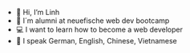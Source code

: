 - 👋 Hi, I’m Linh
- :tropical_fish: I´m alumni at neuefische web dev bootcamp
- 💻 I want to learn how to become a web developer
- :speech_balloon: I speak German, English, Chinese, Vietnamese

<!---
LinhSt1908/LinhSt1908 is a ✨ special ✨ repository because its `README.md` (this file) appears on your GitHub profile.
You can click the Preview link to take a look at your changes.
--->
